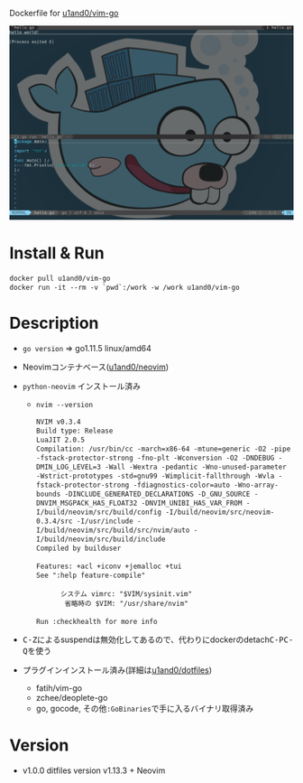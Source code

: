 Dockerfile for [u1and0/vim-go](http://hub.docker.com/r/u1and0/vim-go)

![screen](https://raw.githubusercontent.com/u1and0/docker_vim-go/screenshot/Screenshot%20from%202019-01-27%2020-42-18.png)


# Install & Run

```
docker pull u1and0/vim-go
docker run -it --rm -v `pwd`:/work -w /work u1and0/vim-go
```


# Description
* `go version` => go1.11.5 linux/amd64
* Neovimコンテナベース([u1and0/neovim](http://hub.docker.com/r/u1and0/archlinux))
* `python-neovim` インストール済み
  * `nvim --version`

    ```
    NVIM v0.3.4
    Build type: Release
    LuaJIT 2.0.5
    Compilation: /usr/bin/cc -march=x86-64 -mtune=generic -O2 -pipe -fstack-protector-strong -fno-plt -Wconversion -O2 -DNDEBUG -DMIN_LOG_LEVEL=3 -Wall -Wextra -pedantic -Wno-unused-parameter -Wstrict-prototypes -std=gnu99 -Wimplicit-fallthrough -Wvla -fstack-protector-strong -fdiagnostics-color=auto -Wno-array-bounds -DINCLUDE_GENERATED_DECLARATIONS -D_GNU_SOURCE -DNVIM_MSGPACK_HAS_FLOAT32 -DNVIM_UNIBI_HAS_VAR_FROM -I/build/neovim/src/build/config -I/build/neovim/src/neovim-0.3.4/src -I/usr/include -I/build/neovim/src/build/src/nvim/auto -I/build/neovim/src/build/include
    Compiled by builduser

    Features: +acl +iconv +jemalloc +tui
    See ":help feature-compile"

          システム vimrc: "$VIM/sysinit.vim"
           省略時の $VIM: "/usr/share/nvim"

    Run :checkhealth for more info
    ```

* <kbd>C-Z</kbd>によるsuspendは無効化してあるので、代わりにdockerのdetach<kbd>C-P</kbd><kbd>C-Q</kbd>を使う
* プラグインインストール済み(詳細は[u1and0/dotfiles](https://github.com/u1and0/dotfiles/tree/master/.config/dein))
    * fatih/vim-go
    * zchee/deoplete-go
    * go, gocode, その他`:GoBinaries`で手に入るバイナリ取得済み


# Version
* v1.0.0          ditfiles version v1.13.3 + Neovim

